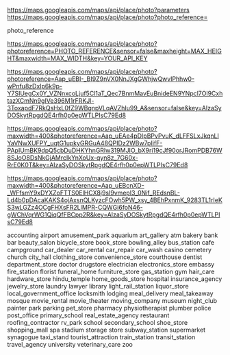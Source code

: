 https://maps.googleapis.com/maps/api/place/photo?parameters
https://maps.googleapis.com/maps/api/place/photo?photo_reference=


photo_reference

https://maps.googleapis.com/maps/api/place/photo?photoreference=PHOTO_REFERENCE&sensor=false&maxheight=MAX_HEIGHT&maxwidth=MAX_WIDTH&key=YOUR_API_KEY


https://maps.googleapis.com/maps/api/place/photo?photoreference=Aap_uEBI-_BI9Z9nVX0NnJXgGWhjwQwvlPhhw0-wPnfu8zDxIp6k9p-Y7SIUegCx0Y_VZNnxcoLjuf5Cl1aT_Qec7BnmMavEuBnideEN9YNpcl7Ol9CxhtazXCmNn9gIVe396M1rFRKJl-3ToxapdF7RkQsHxL0fZ9WBqnpVLqAVZhIu99_A&sensor=false&key=AIzaSyDOSkytRpgdQE4rfh0p0epWTLPIsC79Ed8


https://maps.googleapis.com/maps/api/place/photo?maxwidth=400&photoreference=Aap_uEAe4pDIpBPvPvuK_dLFFSLxJkqnLlYaVNwXUFPY_uqtG1upkyGRGuA48QPIDz2WBw7pIifF-PApIUmBK9dpQ5cbDuDHKYhnGRlw319MJIO_bX9ri19cJf90orJRomPDB76W8SJoO8DsNkGjAMrcIkYnXoUx-qyn8z_7G60x-RrE0K0T&key=AIzaSyDOSkytRpgdQE4rfh0p0epWTLPIsC79Ed8

https://maps.googleapis.com/maps/api/place/photo?maxwidth=400&photoreference=Aap_uEBcnXD-_WFfsmY9xDYXZoFTTS0ElHCX8j9sI9vmepI3_0Nif_REdsnBL-Ld4b0pDAcaKAKS4ojAxsnQLKyzcFOwh5PW_xsy_4BEhPxnmK_9283TL1rIeKS3wLGZz4OCgFHXsFR2LlMPR-CQWGi6foN46-gWChVqrWG1QiqQfFBCpp2R&key=AIzaSyDOSkytRpgdQE4rfh0p0epWTLPIsC79Ed8





accounting
airport
amusement_park
aquarium
art_gallery
atm
bakery
bank
bar
beauty_salon
bicycle_store
book_store
bowling_alley
bus_station
cafe
campground
car_dealer
car_rental
car_repair
car_wash
casino
cemetery
church
city_hall
clothing_store
convenience_store
courthouse
dentist
department_store
doctor
drugstore
electrician
electronics_store
embassy
fire_station
florist
funeral_home
furniture_store
gas_station
gym
hair_care
hardware_store
hindu_temple
home_goods_store
hospital
insurance_agency
jewelry_store
laundry
lawyer
library
light_rail_station
liquor_store
local_government_office
locksmith
lodging
meal_delivery
meal_takeaway
mosque
movie_rental
movie_theater
moving_company
museum
night_club
painter
park
parking
pet_store
pharmacy
physiotherapist
plumber
police
post_office
primary_school
real_estate_agency
restaurant
roofing_contractor
rv_park
school
secondary_school
shoe_store
shopping_mall
spa
stadium
storage
store
subway_station
supermarket
synagogue
taxi_stand
tourist_attraction
train_station
transit_station
travel_agency
university
veterinary_care
zoo
